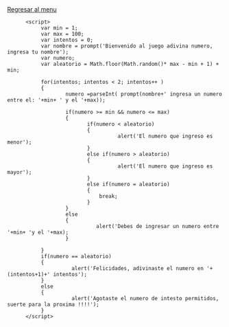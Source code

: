 <html lang="en">
<head>
          <meta charset="UTF-8">
          <meta http-equiv="X-UA-Compatible" content="IE=edge">
          <meta name="viewport" content="width=device-width, initial-scale=1.0">
          <title>Adivina</title>
</head>
<body>
                    <A href="https://amilsandovalfrancisco.zyrosite.com/">Regresar al menu </A>     

          <script>
               var min = 1;
               var max = 100;
               var intentos = 0;
               var nombre = prompt('Bienvenido al juego adivina numero, ingresa tu nombre');
               var numero;
               var aleatorio = Math.floor(Math.random()* max - min + 1) + min;
              
               for(intentos; intentos < 2; intentos++ )
               {
                       numero =parseInt( prompt(nombre+' ingresa un numero entre el: '+min+ ' y el '+max));

                       if(numero >= min && numero <= max)
                       {
                              if(numero < aleatorio)
                              {
                                        alert('El numero que ingreso es menor');
                              }
                              else if(numero > aleatorio)
                              {
                                        alert('El numero que ingreso es mayor');
                              }
                              else if(numero = aleatorio)
                              {
                                  break;
                              }
                       }
                       else
                       {
                                 alert('Debes de ingresar un numero entre '+min+ 'y el '+max);
                       }

               }
               if(numero == aleatorio)
               {
                         alert('Felicidades, adivinaste el numero en '+(intentos+1)+' intentos');
               }
               else 
               {
                         alert('Agotaste el numero de intesto permitidos, suerte para la proxima !!!!');
               }
          </script>
</body>
</html> 
